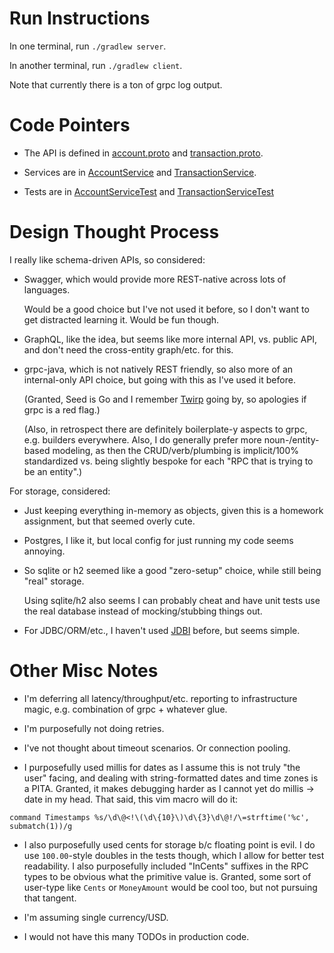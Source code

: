 
Run Instructions
================

In one terminal, run `./gradlew server`.

In another terminal, run `./gradlew client`.

Note that currently there is a ton of grpc log output.

Code Pointers
=============

* The API is defined in [account.proto](src/main/proto/account.proto) and [transaction.proto](src/main/proto/transaction.proto).

* Services are in [AccountService](src/main/java/seed/AccountService.java) and [TransactionService](src/main/java/seed/TransactionService.java).

* Tests are in [AccountServiceTest](src/test/java/seed/AccountServiceTest.java) and [TransactionServiceTest](src/test/java/seed/TransactionServiceTest.java)

Design Thought Process
======================

I really like schema-driven APIs, so considered:

* Swagger, which would provide more REST-native across lots of languages.

  Would be a good choice but I've not used it before, so I don't want to get distracted learning it. Would be fun though.

* GraphQL, like the idea, but seems like more internal API, vs. public API, and don't need the cross-entity graph/etc. for this.

* grpc-java, which is not natively REST friendly, so also more of an internal-only API choice, but going with this as I've used it before.

  (Granted, Seed is Go and I remember [Twirp](https://blog.twitch.tv/twirp-a-sweet-new-rpc-framework-for-go-5f2febbf35f) going by, so apologies if grpc is a red flag.)

  (Also, in retrospect there are definitely boilerplate-y aspects to grpc, e.g. builders everywhere. Also, I do generally prefer more noun-/entity-based modeling, as then the CRUD/verb/plumbing is implicit/100% standardized vs. being slightly bespoke for each "RPC that is trying to be an entity".)

For storage, considered:

* Just keeping everything in-memory as objects, given this is a homework assignment, but that seemed overly cute.

* Postgres, I like it, but local config for just running my code seems annoying.

* So sqlite or h2 seemed like a good "zero-setup" choice, while still being "real" storage.

  Using sqlite/h2 also seems I can probably cheat and have unit tests use the real database instead of mocking/stubbing things out.

* For JDBC/ORM/etc., I haven't used [JDBI](http://jdbi.org/) before, but seems simple.

Other Misc Notes
================

* I'm deferring all latency/throughput/etc. reporting to infrastructure magic, e.g. combination of grpc + whatever glue.

* I'm purposefully not doing retries.

* I've not thought about timeout scenarios. Or connection pooling.

* I purposefully used millis for dates as I assume this is not truly "the user" facing, and dealing with string-formatted dates and time zones is a PITA. Granted, it makes debugging harder as I cannot yet do millis -> date in my head. That said, this vim macro will do it:

```
command Timestamps %s/\d\@<!\(\d\{10}\)\d\{3}\d\@!/\=strftime('%c', submatch(1))/g
```

* I also purposefully used cents for storage b/c floating point is evil. I do use `100.00`-style doubles in the tests though, which I allow for better test readability. I also purposefully included "InCents" suffixes in the RPC types to be obvious what the primitive value is. Granted, some sort of user-type like `Cents` or `MoneyAmount` would be cool too, but not pursuing that tangent.

* I'm assuming single currency/USD.

* I would not have this many TODOs in production code.



